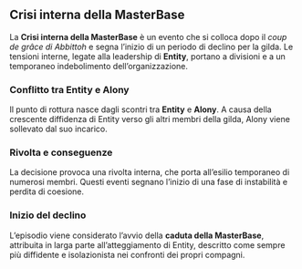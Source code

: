 ## Crisi interna della MasterBase

La **Crisi interna della MasterBase** è un evento che si colloca dopo il _coup de grâce di Abbittoh_ e segna l’inizio di un periodo di declino per la gilda. Le tensioni interne, legate alla leadership di **Entity**, portano a divisioni e a un temporaneo indebolimento dell’organizzazione.

### Conflitto tra Entity e Alony

Il punto di rottura nasce dagli scontri tra **Entity** e **Alony**. A causa della crescente diffidenza di Entity verso gli altri membri della gilda, Alony viene sollevato dal suo incarico.

### Rivolta e conseguenze

La decisione provoca una rivolta interna, che porta all’esilio temporaneo di numerosi membri. Questi eventi segnano l’inizio di una fase di instabilità e perdita di coesione.

### Inizio del declino

L’episodio viene considerato l’avvio della **caduta della MasterBase**, attribuita in larga parte all’atteggiamento di Entity, descritto come sempre più diffidente e isolazionista nei confronti dei propri compagni.